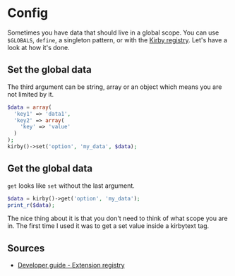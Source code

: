 # Config

Sometimes you have data that should live in a global scope. You can use `$GLOBALS`, `define`, a singleton pattern, or with the [Kirby registry](https://getkirby.com/docs/developer-guide/plugins/registry). Let's have a look at how it's done.

## Set the global data

The third argument can be string, array or an object which means you are not limited by it.

```php
$data = array(
  'key1' => 'data1',
  'key2' => array(
    'key' => 'value'
  )
);
kirby()->set('option', 'my_data', $data);
```

## Get the global data

`get` looks like `set` without the last argument.

```php
$data = kirby()->get('option', 'my_data');
print_r($data);
```

The nice thing about it is that you don't need to think of what scope you are in. The first time I used it was to get a set value inside a kirbytext tag.

## Sources

- [Developer guide - Extension registry](https://getkirby.com/docs/developer-guide/plugins/registry)